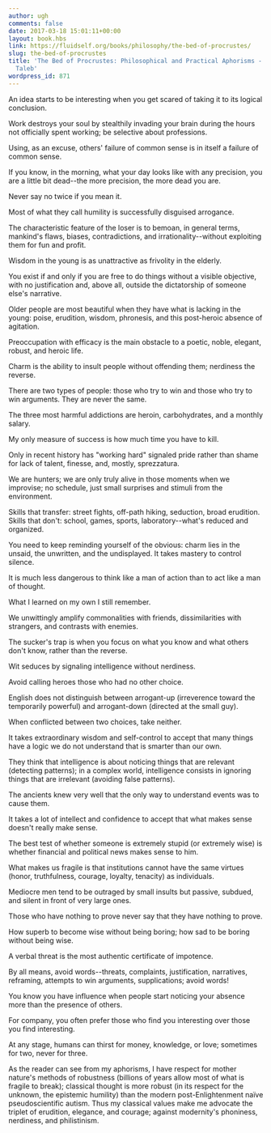 ```yaml
---
author: ugh
comments: false
date: 2017-03-18 15:01:11+00:00
layout: book.hbs
link: https://fluidself.org/books/philosophy/the-bed-of-procrustes/
slug: the-bed-of-procrustes
title: 'The Bed of Procrustes: Philosophical and Practical Aphorisms - by Nassim Nicholas
  Taleb'
wordpress_id: 871
---
```


An idea starts to be interesting when you get scared of taking it to its logical conclusion.

Work destroys your soul by stealthily invading your brain during the hours not officially spent working; be selective about professions.

Using, as an excuse, others' failure of common sense is in itself a failure of common sense.

If you know, in the morning, what your day looks like with any precision, you are a little bit dead--the more precision, the more dead you are.

Never say no twice if you mean it.

Most of what they call humility is successfully disguised arrogance.

The characteristic feature of the loser is to bemoan, in general terms, mankind's flaws, biases, contradictions, and irrationality--without exploiting them for fun and profit.

Wisdom in the young is as unattractive as frivolity in the elderly.

You exist if and only if you are free to do things without a visible objective, with no justification and, above all, outside the dictatorship of someone else's narrative.

Older people are most beautiful when they have what is lacking in the young: poise, erudition, wisdom, phronesis, and this post-heroic absence of agitation.

Preoccupation with efficacy is the main obstacle to a poetic, noble, elegant, robust, and heroic life.

Charm is the ability to insult people without offending them; nerdiness the reverse.

There are two types of people: those who try to win and those who try to win arguments. They are never the same.

The three most harmful addictions are heroin, carbohydrates, and a monthly salary.

My only measure of success is how much time you have to kill.

Only in recent history has "working hard" signaled pride rather than shame for lack of talent, finesse, and, mostly, sprezzatura.

We are hunters; we are only truly alive in those moments when we improvise; no schedule, just small surprises and stimuli from the environment.

Skills that transfer: street fights, off-path hiking, seduction, broad erudition. Skills that don't: school, games, sports, laboratory--what's reduced and organized.

You need to keep reminding yourself of the obvious: charm lies in the unsaid, the unwritten, and the undisplayed. It takes mastery to control silence.

It is much less dangerous to think like a man of action than to act like a man of thought.

What I learned on my own I still remember.

We unwittingly amplify commonalities with friends, dissimilarities with strangers, and contrasts with enemies.

The sucker's trap is when you focus on what you know and what others don't know, rather than the reverse.

Wit seduces by signaling intelligence without nerdiness.

Avoid calling heroes those who had no other choice.

English does not distinguish between arrogant-up (irreverence toward the temporarily powerful) and arrogant-down (directed at the small guy).

When conflicted between two choices, take neither.

It takes extraordinary wisdom and self-control to accept that many things have a logic we do not understand that is smarter than our own.

They think that intelligence is about noticing things that are relevant (detecting patterns); in a complex world, intelligence consists in ignoring things that are irrelevant (avoiding false patterns).

The ancients knew very well that the only way to understand events was to cause them.

It takes a lot of intellect and confidence to accept that what makes sense doesn't really make sense.

The best test of whether someone is extremely stupid (or extremely wise) is whether financial and political news makes sense to him.

What makes us fragile is that institutions cannot have the same virtues (honor, truthfulness, courage, loyalty, tenacity) as individuals.

Mediocre men tend to be outraged by small insults but passive, subdued, and silent in front of very large ones.

Those who have nothing to prove never say that they have nothing to prove.

How superb to become wise without being boring; how sad to be boring without being wise.

A verbal threat is the most authentic certificate of impotence.

By all means, avoid words--threats, complaints, justification, narratives, reframing, attempts to win arguments, supplications; avoid words!

You know you have influence when people start noticing your absence more than the presence of others.

For company, you often prefer those who find you interesting over those you find interesting.

At any stage, humans can thirst for money, knowledge, or love; sometimes for two, never for three.

As the reader can see from my aphorisms, I have respect for mother nature's methods of robustness (billions of years allow most of what is fragile to break); classical thought is more robust (in its respect for the unknown, the epistemic humility) than the modern post-Enlightenment naïve pseudoscientific autism. Thus my classical values make me advocate the triplet of erudition, elegance, and courage; against modernity's phoniness, nerdiness, and philistinism.
